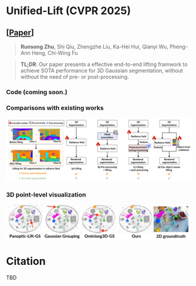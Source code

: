 # Unified-Lift (CVPR 2025)
## [[Paper](https://github.com/Runsong123/Unified-Lift/blob/main/Unified_Lift.pdf)]

> **Runsong Zhu**, Shi Qiu, Zhengzhe Liu, Ka-Hei Hui, Qianyi Wu, Pheng-Ann Heng, Chi-Wing Fu
> 

>**TL;DR**: Our paper presents a effective end-to-end lifting framwork to achieve SOTA performance for 3D Gaussian segmentation, without without the need of pre- or post-processing.

### Code (coming soon.)

### Comparisons with existing works

![image](https://github.com/Runsong123/Unified-Lift/blob/main/Teaser.png)

### 3D point-level visualization
![image](https://github.com/Runsong123/Unified-Lift/blob/main/3D_Segmentation.png)



# Citation
TBD



